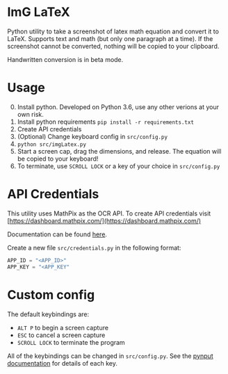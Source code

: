 # ImG LaTeX

Python utility to take a screenshot of latex math equation and convert it to LaTeX. Supports text and math (but only one paragraph at a time). If the screenshot cannot be converted, nothing will be copied to your clipboard.

Handwritten conversion is in beta mode.

# Usage
0) Install python. Developed on Python 3.6, use any other verions at your own risk.
1) Install python requirements `pip install -r requirements.txt`
2) Create API credentials
3) (Optional) Change keyboard config in `src/config.py`
4) `python src/imgLatex.py`
5) Start a screen cap, drag the dimensions, and release. The equation will be copied to your keyboard!
6) To terminate, use `SCROLL LOCK` or a key of your choice in `src/config.py`

# API Credentials

This utility uses MathPix as the OCR API. To create API credentials visit [https://dashboard.mathpix.com/](https://dashboard.mathpix.com/)

Documentation can be found [here](https://docs.mathpix.com/#request-parameters6).

Create a new file `src/credentials.py` in the following format:
```python
APP_ID = "<APP_ID>"
APP_KEY = "<APP_KEY"
```

# Custom config
The default keybindings are:
* `ALT P` to begin a screen capture
* `ESC` to cancel a screen capture
* `SCROLL LOCK` to terminate the program

All of the keybindings can be changed in `src/config.py`. See the [pynput documentation](https://pynput.readthedocs.io/en/latest/keyboard.html) for details of each key.
